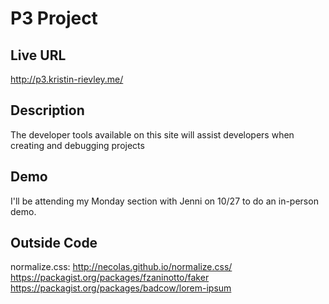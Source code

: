 # P3 Project
## Live URL
http://p3.kristin-rievley.me/

## Description
The developer tools available on this site will assist developers
when creating and debugging projects

## Demo
I'll be attending my Monday section with Jenni on 10/27 to
do an in-person demo.

## Outside Code
normalize.css: http://necolas.github.io/normalize.css/
https://packagist.org/packages/fzaninotto/faker
https://packagist.org/packages/badcow/lorem-ipsum